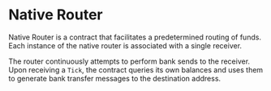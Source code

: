 # Native Router

Native Router is a contract that facilitates a predetermined routing of funds.
Each instance of the native router is associated with a single receiver.

The router continuously attempts to perform bank sends to the receiver.
Upon receiving a `Tick`, the contract queries its own balances and uses them
to generate bank transfer messages to the destination address.
